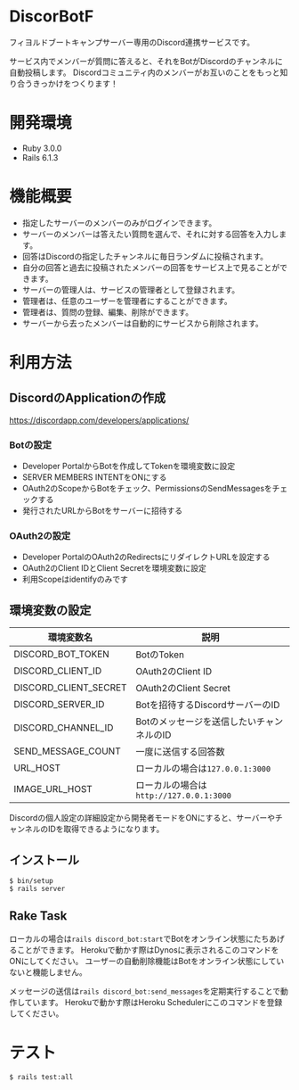 # DiscorBotF

フィヨルドブートキャンプサーバー専用のDiscord連携サービスです。

サービス内でメンバーが質問に答えると、それをBotがDiscordのチャンネルに自動投稿します。
Discordコミュニティ内のメンバーがお互いのことをもっと知り合うきっかけをつくります！

# 開発環境

- Ruby 3.0.0
- Rails 6.1.3

# 機能概要

- 指定したサーバーのメンバーのみがログインできます。
- サーバーのメンバーは答えたい質問を選んで、それに対する回答を入力します。
- 回答はDiscordの指定したチャンネルに毎日ランダムに投稿されます。
- 自分の回答と過去に投稿されたメンバーの回答をサービス上で見ることができます。
- サーバーの管理人は、サービスの管理者として登録されます。
- 管理者は、任意のユーザーを管理者にすることができます。
- 管理者は、質問の登録、編集、削除ができます。
- サーバーから去ったメンバーは自動的にサービスから削除されます。

# 利用方法

## DiscordのApplicationの作成

https://discordapp.com/developers/applications/

### Botの設定

- Developer PortalからBotを作成してTokenを環境変数に設定
- SERVER MEMBERS INTENTをONにする
- OAuth2のScopeからBotをチェック、PermissionsのSendMessagesをチェックする
- 発行されたURLからBotをサーバーに招待する

### OAuth2の設定

- Developer PortalのOAuth2のRedirectsにリダイレクトURLを設定する
- OAuth2のClient IDとClient Secretを環境変数に設定
- 利用Scopeはidentifyのみです

## 環境変数の設定

| 環境変数名            | 説明                                      |
| --------------------- | ----------------------------------------- |
| DISCORD_BOT_TOKEN     | BotのToken                                |
| DISCORD_CLIENT_ID     | OAuth2のClient ID                         |
| DISCORD_CLIENT_SECRET | OAuth2のClient Secret                     |
| DISCORD_SERVER_ID     | Botを招待するDiscordサーバーのID          |
| DISCORD_CHANNEL_ID    | Botのメッセージを送信したいチャンネルのID |
| SEND_MESSAGE_COUNT    | 一度に送信する回答数                      |
| URL_HOST              | ローカルの場合は`127.0.0.1:3000`          |
| IMAGE_URL_HOST        | ローカルの場合は`http://127.0.0.1:3000`   |

Discordの個人設定の詳細設定から開発者モードをONにすると、サーバーやチャンネルのIDを取得できるようになります。

## インストール

```
$ bin/setup
$ rails server
```

## Rake Task

ローカルの場合は`rails discord_bot:start`でBotをオンライン状態にたちあげることができます。
Herokuで動かす際はDynosに表示されるこのコマンドをONにしてください。
ユーザーの自動削除機能はBotをオンライン状態にしていないと機能しません。

メッセージの送信は`rails discord_bot:send_messages`を定期実行することで動作しています。
Herokuで動かす際はHeroku Schedulerにこのコマンドを登録してください。

# テスト

```
$ rails test:all
```

